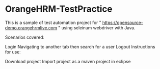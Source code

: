 # OrangeHRM-TestPractice

This is a sample of test automation project for " https://opensource-demo.orangehrmlive.com " using seleinum webdriver with Java.

Scenarios covered:

Login
Navigating to another tab then search for a user
Logout
Instructions for use:

Download project
Import project as a maven project in eclipse
